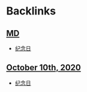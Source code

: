 
# Backlinks
## [MD](<MD.md>)
- [纪念日](<纪念日.md>)

## [October 10th, 2020](<October 10th, 2020.md>)
- [纪念日](<纪念日.md>)

